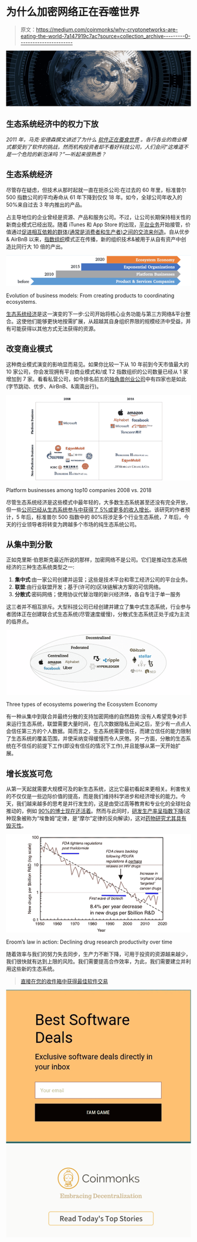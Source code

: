 # 为什么加密网络正在吞噬世界

> 原文：<https://medium.com/coinmonks/why-cryptonetworks-are-eating-the-world-7a147919c7ac?source=collection_archive---------0----------------------->

![](img/a5bdfbac34ea8539e20376462b242c2e.png)

## 生态系统经济中的权力下放

*2011 年，马克·安德森撰文讲述了为什么* [*软件正在蚕食世界*](https://a16z.com/2011/08/20/why-software-is-eating-the-world/) *。各行各业的商业模式都受到了软件的挑战，然而机构投资者却不看好科技公司，人们会问“这难道不是一个危险的新泡沫吗？”—听起来很熟悉？*

## 生态系统经济

尽管存在疑虑，但技术从那时起就一直在扼杀公司:在过去的 60 年里，标准普尔 500 指数公司的平均寿命从 61 年下降到仅仅 18 年。如今，全球公司年收入的 50%来自过去 3 年内推出的产品。

占主导地位的企业曾经是资源、产品和服务公司。不过，让公司长期保持相关性的新商业模式已经出现。随着 iTunes 和 App Store 的出现，[平台业务](https://en.m.wikipedia.org/wiki/Platform_economy)开始接管，价值通过[促进相互依赖的群体(通常是消费者和生产者)之间的交流来创造](https://www.applicoinc.com/blog/what-is-a-platform-business-model/)。自从优步& AirBnB 以来，[指数组织](https://exponentialorgs.com/)模式正在传播，新的组织技术&被用于从自有资产中创造比同行大 10 倍的产出。

![](img/28bb2fe679d3176ebf2d265949d8523a.png)

Evolution of business models: From creating products to coordinating ecosystems.

[生态系统经济](https://www.mckinsey.com/business-functions/digital-mckinsey/our-insights/adopting-an-ecosystem-view-of-business-technology)是这一演变的下一步:公司开始将核心业务功能与第三方网络&平台整合。这使他们能够更快地按需扩展，从超越其自身组织界限的规模经济中受益，并有可能获得以其他方式无法获得的资源。

## 改变商业模式

这种商业模式演变的影响显而易见。如果你比较一下从 10 年前到今天市值最大的 10 家公司，你会发现拥有平台商业模式和/或 T2 指数组织的公司数量已经从 1 家增加到 7 家。看看私营公司，如今排名前五的[独角兽创业公司](https://www.cbinsights.com/research-unicorn-companies)中有四家也是如此(字节跳动、优步、AirBnB、&滴滴出行)。

![](img/59b544148ff78764a0d8176bc63f2439.png)

Platform businesses among top10 companies 2008 vs. 2018

尽管生态系统经济是这些模式中最年轻的，大多数生态系统甚至还没有完全开放，但一些[公司已经从生态系统参与中获得了 5%或更多的收入增长](https://www.accenture.com/us-en/insights/strategy/cornerstone-future-growth-ecosystems)。该研究的作者预计，5 年后，标准普尔 500 指数中的 80%将涉足多个行业生态系统，7 年后，今天的行业领导者将转变为跨越多个市场的纯生态系统公司。

## 从集中到分散

正如克里斯·伯恩斯克最近所说的那样，加密网络不是公司。它们是推动生态系统经济的三种生态系统类型之一:

1.  **集中式**:由一家公司创建并运营；这些是技术平台和零工经济公司的平台业务。
2.  **联盟**:由行业联盟开发；基于(许可的)区块链解决方案的可信网络。
3.  **分散式**:密码网络；使用协议代替治理的新兴经济体，各自专注于单一服务

这三者并不相互排斥。大型科技公司已经创建并建立了集中式生态系统，行业参与者团体正在创建联合式生态系统(尽管速度缓慢)，分散式生态系统正处于成为主流的临界点。

![](img/2d2af72d5a16e17762bfaf5b430f7148.png)

Three types of ecosystems powering the Ecosystem Economy

有一种从集中到联合并最终分散的支持加密网络的自然趋势:没有人希望竞争对手来运行生态系统，联盟需要大量时间，在几次数据隐私丑闻之后，至少有一点点人会信任第三方的个人数据。简而言之，生态系统需要信任，而建立信任的能力限制了生态系统的覆盖范围，并使采纳变得缓慢而令人厌倦。另一方面，分散的生态系统在不信任的前提下工作(即没有信任的情况下工作),并且能够从第一天开始扩展。

## 增长岌岌可危

从第一天起就需要大规模可及的新生态系统，这比它最初看起来更相关。利害攸关的不仅仅是一些边际价值的提高，而是我们维持科学进步和经济增长的能力。今天，我们越来越多的思考是并行发生的，这是由受过高等教育和专业化的全球社会推动的，例如 [90%的博士现在还活着](https://www.lesswrong.com/posts/SwBEJapZNzWFifLN6/the-funnel-of-human-experience)。然而与此同时，[研发生产率呈指数下降](http://www.softmachines.org/wordpress/?p=2294)(这种现象被称为“埃鲁姆”定律，是“摩尔”定律的反向解读)，这对[药物研究尤其具有毁灭性](http://www.softmachines.org/wordpress/?p=2243)。

![](img/31e274847a657523f7c559f75652ae8b.png)

Eroom’s law in action: Declining drug research productivity over time

随着效率与我们的努力失去同步，生产力不断下降，可用于投资的资源越来越少，我们很快就有达到上限的风险。我们需要提高合作效率，为此，我们需要建立并利用这些新的生态系统。

> [直接在您的收件箱中获得最佳软件交易](https://coincodecap.com/?utm_source=coinmonks)

[![](img/7c0b3dfdcbfea594cc0ae7d4f9bf6fcb.png)](https://coincodecap.com/?utm_source=coinmonks)[![](img/449450761cd76f44f9ae574333f9e9af.png)](http://bit.ly/2G71Sp7)